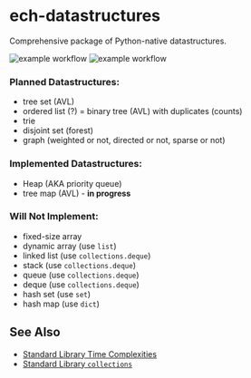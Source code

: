# ech-datastructures
Comprehensive package of Python-native datastructures.


![example workflow](https://github.com/rkechols/ech-datastructures/actions/workflows/pylint.yml/badge.svg)
![example workflow](https://github.com/rkechols/ech-datastructures/actions/workflows/pytest.yml/badge.svg)


### Planned Datastructures:
  - tree set (AVL)
  - ordered list (?) = binary tree (AVL) with duplicates (counts)
  - trie
  - disjoint set (forest)
  - graph (weighted or not, directed or not, sparse or not)


### Implemented Datastructures:
  - Heap (AKA priority queue)
  - tree map (AVL) - **in progress**


### Will Not Implement:
  - fixed-size array
  - dynamic array (use `list`)
  - linked list (use `collections.deque`)
  - stack (use `collections.deque`)
  - queue (use `collections.deque`)
  - deque (use `collections.deque`)
  - hash set (use `set`)
  - hash map (use `dict`)


## See Also
  - [Standard Library Time Complexities](https://wiki.python.org/moin/TimeComplexity)
  - [Standard Library `collections`](https://docs.python.org/3/library/collections.html)
